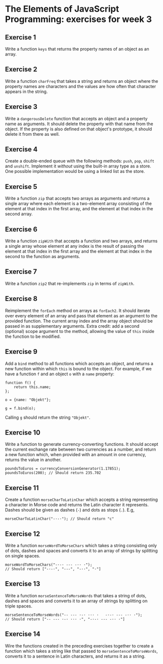 The Elements of JavaScript Programming: exercises for week 3
============================================================

Exercise 1
----------

Write a function `keys` that returns the property names of an object as an
array.

Exercise 2
----------

Write a function `charFreq` that takes a string and returns an object where the
property names are characters and the values are how often that character
appears in the string.

Exercise 3
----------
Write a `dangerousDelete` function that accepts an object and a property name
as arguments. It should delete the property with that name from the object. If
the property is also defined on that object's prototype, it should delete it
from there as well.

Exercise 4
----------

Create a double-ended queue with the following methods: `push`, `pop`, `shift`
and `unshift`. Implement it _without_ using the built-in array type as a store.
One possible implementation would be using a linked list as the store.

Exercise 5
----------

Write a function `zip` that accepts two arrays as arguments and returns a
single array where each element is a two-element array consisting of the
element at that index in the first array, and the element at that index in the
second array.

Exercise 6
----------

Write a function `zipWith` that accepts a function and two arrays, and returns
a single array whose element at any index is the result of passing the element
at that index in the first array and the element at that index in the second to
the function as arguments.

Exercise 7
----------

Write a function `zip2` that re-implements `zip` in terms of `zipWith`.

Exercise 8
----------

Reimplement the `forEach` method on arrays as `forEach2`. It should iterate
over every element of an array and pass that element as an argument to the
provided function. The current array index and the array object should be
passed in as supplementary arguments. Extra credit: add a second (optional)
scope argument to the method, allowing the value of `this` inside the function
to be modified.

Exercise 9
----------

Add a `bind` method to all functions which accepts an object, and returns a new
function within which `this` is bound to the object. For example, if we have a
function `f` and an object `o` with a `name` property:

    function f() {
        return this.name;
    };
    
    o = {name: "Objekt"};
    
    g = f.bind(o);

Calling `g` should return the string `"Objekt"`.

Exercise 10
-----------

Write a function to generate currency-converting functions. It should accept
the current exchange rate between two currencies as a number, and return a new
function which, when provided with an amount in one currency, returns the value
in another.

    poundsToEuros = currencyConversionGenerator(1.17851);
    poundsToEuros(200); // Should return 235.702

Exercise 11
-----------

Create a function `morseCharToLatinChar` which accepts a string representing a
character in Morse code and returns the Latin character it represents.
Dashes should be given as dashes (`-`) and dots as stops (`.`). E.g,

    morseCharToLatinChar("-·-·"); // Should return "c"

Exercise 12
-----------

Write a function `morseWordToMorseChars` which takes a string consisting only
of dots, dashes and spaces and converts it to an array of strings by splitting
on single spaces.

    morseWordToMorseChars("-·-· --- -·· ·");
    // Should return ["-·-·", "---", "-··", "·"]

Exercise 13
-----------

Write a function `morseSentenceToMorseWords` that takes a string of dots,
dashes and spaces and converts it to an array of strings by splitting on triple
spaces.

    morseSentenceToMorseWords("-- --- ·-· ··· ·   -·-· --- -·· ·");
    // Should return ["-- --- ·-· ··· ·", "-·-· --- -·· ·"]

Exercise 14
-----------

Wire the functions created in the preceding exercises together to create a
function which takes a string like that passed to `morseSentenceToMorseWords`,
converts it to a sentence in Latin characters, and returns it as a string.
